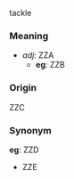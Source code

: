 tackle
### Meaning
+ _adj_: ZZA
    + __eg__: ZZB

### Origin

ZZC

### Synonym

__eg__: ZZD

+ ZZE


